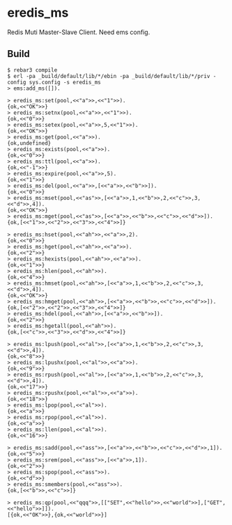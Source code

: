eredis_ms
=====

Redis Muti Master-Slave Client. Need ems config.

Build
-----

    $ rebar3 compile
    $ erl -pa _build/default/lib/*/ebin -pa _build/default/lib/*/priv -config sys.config -s eredis_ms
    > ems:add_ms([]).
    
	> eredis_ms:set(pool,<<"a">>,<<"1">>).
	{ok,<<"OK">>}
	> eredis_ms:setnx(pool,<<"a">>,<<"1">>).
	{ok,<<"0">>}
	> eredis_ms:setex(pool,<<"a">>,5,<<"1">>).
	{ok,<<"OK">>}
	> eredis_ms:get(pool,<<"a">>).
	{ok,undefined}
	> eredis_ms:exists(pool,<<"a">>).
	{ok,<<"0">>}
	> eredis_ms:ttl(pool,<<"a">>).
	{ok,<<"-1">>}
	> eredis_ms:expire(pool,<<"a">>,5).
	{ok,<<"1">>}
	> eredis_ms:del(pool,<<"a">>,[<<"a">>,<<"b">>]).
	{ok,<<"0">>}
	> eredis_ms:mset(pool,<<"as">>,[<<"a">>,1,<<"b">>,2,<<"c">>,3,<<"d">>,4]).
	{ok,<<"OK">>}
	> eredis_ms:mget(pool,<<"as">>,[<<"a">>,<<"b">>,<<"c">>,<<"d">>]).
	{ok,[<<"1">>,<<"2">>,<<"3">>,<<"4">>]}
	
	> eredis_ms:hset(pool,<<"ah">>,<<"a">>,2).
	{ok,<<"0">>}
	> eredis_ms:hget(pool,<<"ah">>,<<"a">>).
	{ok,<<"2">>}
	> eredis_ms:hexists(pool,<<"ah">>,<<"a">>).
	{ok,<<"1">>}
	> eredis_ms:hlen(pool,<<"ah">>).
	{ok,<<"4">>}
	> eredis_ms:hmset(pool,<<"ah">>,[<<"a">>,1,<<"b">>,2,<<"c">>,3,<<"d">>,4]).
	{ok,<<"OK">>}
	> eredis_ms:hmget(pool,<<"ah">>,[<<"a">>,<<"b">>,<<"c">>,<<"d">>]).
	{ok,[<<"2">>,<<"2">>,<<"3">>,<<"4">>]}
	> eredis_ms:hdel(pool,<<"ah">>,[<<"a">>,<<"b">>]).
	{ok,<<"2">>}
	> eredis_ms:hgetall(pool,<<"ah">>).
	{ok,[<<"c">>,<<"3">>,<<"d">>,<<"4">>]}
	
	> eredis_ms:lpush(pool,<<"al">>,[<<"a">>,1,<<"b">>,2,<<"c">>,3,<<"d">>,4]).
	{ok,<<"8">>}
	> eredis_ms:lpushx(pool,<<"al">>,<<"a">>).
	{ok,<<"9">>}
	> eredis_ms:rpush(pool,<<"al">>,[<<"a">>,1,<<"b">>,2,<<"c">>,3,<<"d">>,4]).
	{ok,<<"17">>}
	> eredis_ms:rpushx(pool,<<"al">>,<<"a">>).
	{ok,<<"18">>}
	> eredis_ms:lpop(pool,<<"al">>).
	{ok,<<"a">>}
	> eredis_ms:rpop(pool,<<"al">>).
	{ok,<<"a">>}
	> eredis_ms:llen(pool,<<"al">>).
	{ok,<<"16">>}	
	
	> eredis_ms:sadd(pool,<<"ass">>,[<<"a">>,<<"b">>,<<"c">>,<<"d">>,1]).
	{ok,<<"5">>}
	> eredis_ms:srem(pool,<<"ass">>,[<<"a">>,1]).
	{ok,<<"2">>}
	> eredis_ms:spop(pool,<<"ass">>).
	{ok,<<"d">>}
	> eredis_ms:smembers(pool,<<"ass">>).
	{ok,[<<"b">>,<<"c">>]}
	
	> eredis_ms:qp(pool,<<"qqq">>,[["SET",<<"hello">>,<<"world">>],["GET",<<"hello">>]]).
	[{ok,<<"OK">>},{ok,<<"world">>}]
	
	
	
	
	

